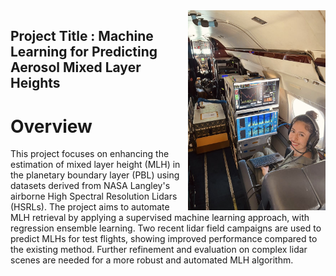 
<img align="right" width="220" height="320" src="/assets/IMG/julie.jpg">

##  **Project Title : Machine Learning for Predicting Aerosol Mixed Layer Heights**

# **Overview**

This project focuses on enhancing the estimation of mixed layer height (MLH) in the planetary boundary layer (PBL) using datasets derived from NASA Langley's airborne High Spectral Resolution Lidars (HSRLs). The project aims to automate MLH retrieval by applying a supervised machine learning approach, with regression ensemble learning. Two recent lidar field campaigns are used to predict MLHs for test flights, showing improved performance compared to the existing method. Further refinement and evaluation on complex lidar scenes are needed for a more robust and automated MLH algorithm.





